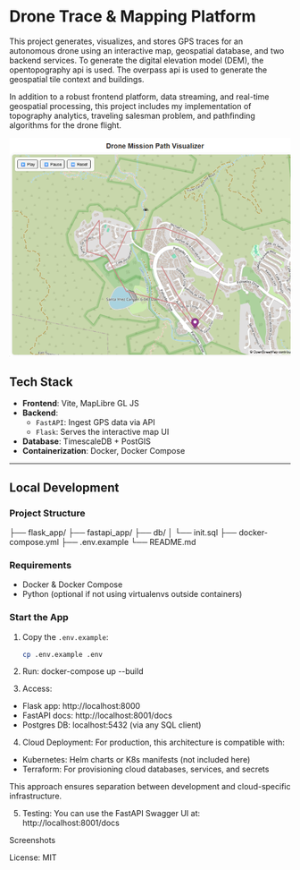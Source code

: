 # Drone Trace & Mapping Platform

This project generates, visualizes, and stores GPS traces for an autonomous drone using an interactive map, geospatial database, and two backend services. To generate the digital elevation model (DEM), the opentopography api is used. The overpass api is used to generate the geospatial tile context and buildings. 

In addition to a robust frontend platform, data streaming, and real-time geospatial processing, this project includes my implementation of topography analytics, traveling salesman problem, and pathfinding algorithms for the drone flight.

![Screenshot](drone_mapping_screenshot.png)

## Tech Stack

- **Frontend**: Vite, MapLibre GL JS
- **Backend**:
  - `FastAPI`: Ingest GPS data via API
  - `Flask`: Serves the interactive map UI
- **Database**: TimescaleDB + PostGIS
- **Containerization**: Docker, Docker Compose

---

## Local Development

### Project Structure
├── flask_app/
├── fastapi_app/
├── db/
│ └── init.sql
├── docker-compose.yml
├── .env.example
└── README.md


### Requirements
- Docker & Docker Compose
- Python (optional if not using virtualenvs outside containers)

### Start the App

1. Copy the `.env.example`:
   ```bash
   cp .env.example .env

2. Run:
docker-compose up --build

3. Access:
* Flask app: http://localhost:8000
* FastAPI docs: http://localhost:8001/docs
* Postgres DB: localhost:5432 (via any SQL client)

4. Cloud Deployment:
For production, this architecture is compatible with:
* Kubernetes: Helm charts or K8s manifests (not included here)
* Terraform: For provisioning cloud databases, services, and secrets

This approach ensures separation between development and cloud-specific infrastructure.

5. Testing:
You can use the FastAPI Swagger UI at:
http://localhost:8001/docs

Screenshots


License: MIT